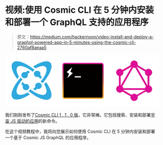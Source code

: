 # 视频:使用 Cosmic CLI 在 5 分钟内安装和部署一个 GraphQL 支持的应用程序

> 原文：<https://medium.com/hackernoon/video-install-and-deploy-a-graphql-powered-app-in-5-minutes-using-the-cosmic-cli-2760af8aeaa5>

![](img/99b02c9032751060bb8296e1f9f7d30c.png)

我们刚刚发布了[Cosmic CLI 1 . 1 . 0 版](https://cosmicjs.com/blog/cosmic-cli-apps-release)，它非常棒。它包括搜索、安装和部署[宇宙 JS 驱动的应用](https://cosmicjs.com/apps)的新命令。

在这个视频教程中，我将向您展示如何使用 Cosmic CLI 在 5 分钟内安装和部署一个基于 Cosmic JS GraphQL 的应用程序。